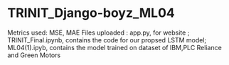 # TRINIT_Django-boyz_ML04
Metrics used: MSE, MAE
Files uploaded : app.py, for website ; 
TRINIT_Final.ipynb, contains the code for our propsed LSTM model; ML04(1).ipyb, contains the model trained on dataset of IBM,PLC Reliance and Green Motors
